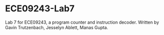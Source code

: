 # ECE09243-Lab7
Lab 7 for ECE09243, a program counter and instruction decoder. Written by Gavin Trutzenbach, Jesselyn Ablett, Manas Gupta.
